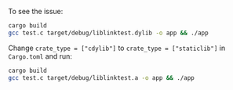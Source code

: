 To see the issue:

```bash
cargo build
gcc test.c target/debug/liblinktest.dylib -o app && ./app
```

Change `crate_type = ["cdylib"]` to `crate_type = ["staticlib"]` in `Cargo.toml` and run:

```bash
cargo build
gcc test.c target/debug/liblinktest.a -o app && ./app
```
